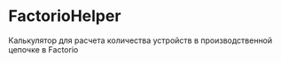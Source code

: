 # FactorioHelper

Калькулятор для расчета количества устройств в производственной цепочке в Factorio
